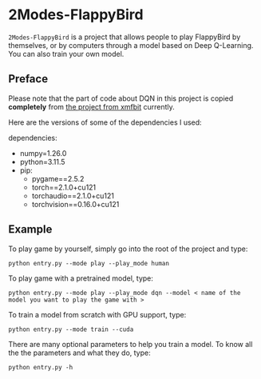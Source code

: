 # 2Modes-FlappyBird

`2Modes-FlappyBird` is a project that allows people to play FlappyBird by themselves, or by computers through a model based on Deep Q-Learning. You can also train your own model.

## Preface

Please note that the part of code about DQN in this project is copied **completely** from [the project from xmfbit](https://github.com/xmfbit/DQN-FlappyBird) currently.

Here are the versions of some of the dependencies I used:

dependencies:
  - numpy=1.26.0
  - python=3.11.5
  - pip:
      - pygame==2.5.2
      - torch==2.1.0+cu121
      - torchaudio==2.1.0+cu121
      - torchvision==0.16.0+cu121

## Example

To play game by yourself, simply go into the root of the project and type:

```shell
python entry.py --mode play --play_mode human
```

To play game with a pretrained model, type:

```shell
python entry.py --mode play --play_mode dqn --model < name of the model you want to play the game with >
```

To train a model from scratch with GPU support, type:

```shell
python entry.py --mode train --cuda
```

There are many optional parameters to help you train a model. To know all the the parameters and what they do, type:
```shell
python entry.py -h
```